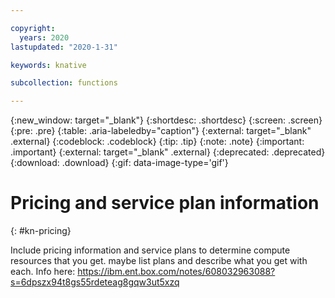 ```yaml
---

copyright:
  years: 2020
lastupdated: "2020-1-31"

keywords: knative

subcollection: functions

---
```


{:new_window: target="_blank"}
{:shortdesc: .shortdesc}
{:screen: .screen}
{:pre: .pre}
{:table: .aria-labeledby="caption"}
{:external: target="_blank" .external}
{:codeblock: .codeblock}
{:tip: .tip}
{:note: .note}
{:important: .important}
{:external: target="_blank" .external}
{:deprecated: .deprecated}
{:download: .download}
{:gif: data-image-type='gif'}

# Pricing and service plan information
{: #kn-pricing}

Include pricing information and service plans to determine compute resources that you get. maybe list plans and describe what you get with each.
Info here: https://ibm.ent.box.com/notes/608032963088?s=6dpszx94t8gs55rdeteag8gqw3ut5xzq 
